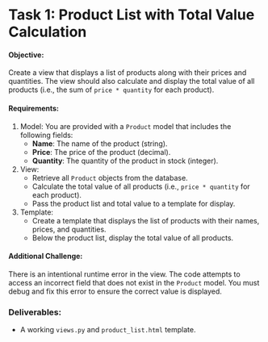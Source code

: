 # Task 1: Product List with Total Value Calculation
#### Objective:
Create a view that displays a list of products along with their prices and quantities. The view should also calculate and display the total value of all products (i.e., the sum of `price * quantity` for each product).

#### Requirements:
1. Model: You are provided with a `Product` model that includes the following fields:
    - **Name**: The name of the product (string).
    - **Price**: The price of the product (decimal).
    - **Quantity**: The quantity of the product in stock (integer).
2. View:
    - Retrieve all `Product` objects from the database.
    - Calculate the total value of all products (i.e., `price * quantity` for each product).
    - Pass the product list and total value to a template for display.
3. Template:
    - Create a template that displays the list of products with their names, prices, and quantities.
    - Below the product list, display the total value of all products.
#### Additional Challenge:
There is an intentional runtime error in the view. The code attempts to access an incorrect field that does not exist in the `Product` model. You must debug and fix this error to ensure the correct value is displayed.

### Deliverables:
- A working `views.py` and `product_list.html` template.